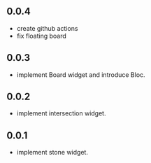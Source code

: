 ## 0.0.4

* create github actions
* fix floating board

## 0.0.3

* implement Board widget and introduce Bloc.

## 0.0.2

* implement intersection widget.

## 0.0.1

* implement stone widget.
